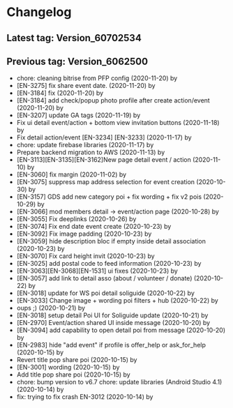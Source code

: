 # Changelog
## Latest tag: Version_60702534
## Previous tag: Version_6062500
* chore: cleaning bitrise from PFP config (2020-11-20) by <Francois Pellissier>
* [EN-3275] fix share event date. (2020-11-20) by <Jr>
* [EN-3184] fix (2020-11-20) by <Jr>
* [EN-3184] add check/popup photo profile after create action/event (2020-11-20) by <Jr>
* [EN-3207] update GA tags (2020-11-19) by <Jr>
* Fix ui detail event/action + bottom view invitation buttons (2020-11-18) by <Jr>
* Fix detail action/event [EN-3234] [EN-3233] (2020-11-17) by <Jr>
* chore: update firebase libraries (2020-11-17) by <Francois Pellissier>
* Prepare backend migration to AWS (2020-11-13) by <GitHub>
* [EN-3113][EN-3135][EN-3162]New page detail event / action (2020-11-10) by <Jr>
* [EN-3060] fix margin (2020-11-02) by <Jr>
* [EN-3075] suppress map address selection for event creation (2020-10-30) by <Jr>
* [EN-3157] GDS add new category poi + fix wording + fix v2 pois (2020-10-29) by <Jr>
* [EN-3066] mod members detail -> event/action page (2020-10-28) by <Jr>
* [EN-3055] Fix deeplinks (2020-10-26) by <Jr>
* [EN-3074] Fix end date event create (2020-10-23) by <Jr>
* [EN-3092] Fix image padding (2020-10-23) by <Jr>
* [EN-3059] hide description bloc if empty inside detail association (2020-10-23) by <Jr>
* [EN-3070] Fix card height invit (2020-10-23) by <Jr>
* [EN-3025] add postal code to feed information (2020-10-23) by <Jr>
* [EN-3063][EN-3068][EN-1531] ui fixes (2020-10-23) by <Jr>
* [EN-3057] add link to detail asso (about / volunteer / donate) (2020-10-22) by <Jr>
* [EN-3018] update for WS poi detail soliguide (2020-10-22) by <Jr>
* [EN-3033] Change image + wording poi filters + hub (2020-10-22) by <Jr>
* oups ;) (2020-10-21) by <Jr>
* [EN-3018] setup detail Poi UI for Soliguide update (2020-10-21) by <Jr>
* [EN-2970] Event/action shared UI inside message (2020-10-20) by <Jr>
* [EN-3094] add capability to open detail poi from message (2020-10-20) by <Jr>
* [EN-2983] hide "add event" if profile is offer_help or ask_for_help (2020-10-15) by <Jr>
* Revert title pop share poi (2020-10-15) by <Jr>
* [EN-3001] wording (2020-10-15) by <Jr>
* Add title pop share poi (2020-10-15) by <Jr>
* chore: bump version to v6.7 chore: update libraries (Android Studio 4.1) (2020-10-14) by <Francois Pellissier>
* fix: trying to fix crash EN-3012 (2020-10-14) by <Francois Pellissier>
